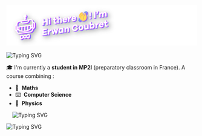 ![system schema](bannNom.png)


![Typing SVG](https://readme-typing-svg.herokuapp.com?font=Arial&size=30&color=FFFFFF&width=1000&lines=Who+am+I+%3F+%F0%9F%91%80)

🎓 I'm currently a **student in MP2I** (preparatory classroom in France). A course combining :

- 📐&nbsp; **Maths**
- ⌨️&nbsp; **Computer Science**
- 🚀&nbsp; **Physics**

&nbsp;&nbsp;&nbsp;
![Typing SVG](https://readme-typing-svg.herokuapp.com?font=Arial&size=30&color=FFFFFF&width=1000&lines=My+best+projects+%F0%9F%9B%A0%EF%B8%8F)

![Typing SVG](https://readme-typing-svg.herokuapp.com?font=Arial&size=30&color=FFFFFF&width=1000&lines=My+social+networks++%F0%9F%96%87%EF%B8%8F)
